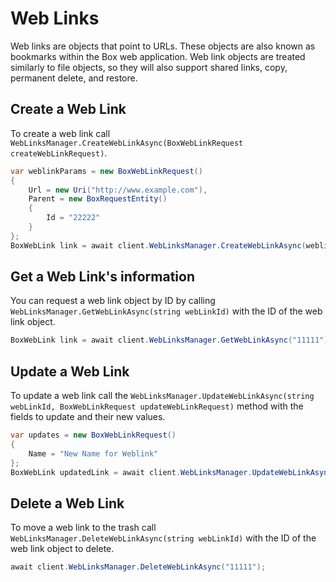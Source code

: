 Web Links
=========

Web links are objects that point to URLs. These objects are also known as bookmarks within the Box web application.
Web link objects are treated similarly to file objects, so they will also support shared links, copy, permanent delete,
and restore.

Create a Web Link
-----------------

To create a web link call `WebLinksManager.CreateWebLinkAsync(BoxWebLinkRequest createWebLinkRequest)`.

```c#
var weblinkParams = new BoxWebLinkRequest()
{
    Url = new Uri("http://www.example.com"),
    Parent = new BoxRequestEntity()
    {
        Id = "22222"
    }
};
BoxWebLink link = await client.WebLinksManager.CreateWebLinkAsync(weblinkParams);
```

Get a Web Link's information
----------------------------

You can request a web link object by ID by calling `WebLinksManager.GetWebLinkAsync(string webLinkId)`
with the ID of the web link object.

```c#
BoxWebLink link = await client.WebLinksManager.GetWebLinkAsync("11111");
```

Update a Web Link
-----------------

To update a web link call the
`WebLinksManager.UpdateWebLinkAsync(string webLinkId, BoxWebLinkRequest updateWebLinkRequest)`
method with the fields to update and their new values.

```c#
var updates = new BoxWebLinkRequest()
{
    Name = "New Name for Weblink"
};
BoxWebLink updatedLink = await client.WebLinksManager.UpdateWebLinkAsync("11111", updates);
```

Delete a Web Link
-----------------

To move a web link to the trash call `WebLinksManager.DeleteWebLinkAsync(string webLinkId)`
with the ID of the web link object to delete.

```c#
await client.WebLinksManager.DeleteWebLinkAsync("11111");
```